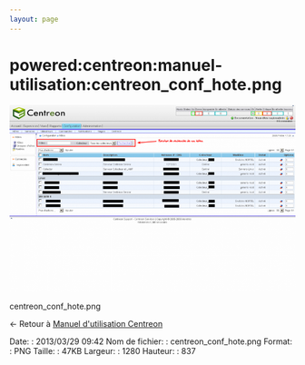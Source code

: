 ```yaml
---
layout: page
---
```


powered:centreon:manuel-utilisation:centreon\_conf\_hote.png
============================================================

[![centreon\_conf\_hote.png](../../../../assets/media/powered/centreon/manuel-utilisation/centreon_conf_hote.png@cache=&w=900&h=588 "centreon_conf_hote.png")](../../../../assets/media/powered/centreon/manuel-utilisation/centreon_conf_hote.png@cache= "Afficher le fichier original")

centreon\_conf\_hote.png

← Retour à [Manuel d'utilisation
Centreon](../../../../centreon/manuel-utilisation/start.html "centreon:manuel-utilisation:start")

Date:
:   2013/03/29 09:42
Nom de fichier:
:   centreon\_conf\_hote.png
Format:
:   PNG
Taille:
:   47KB
Largeur:
:   1280
Hauteur:
:   837

